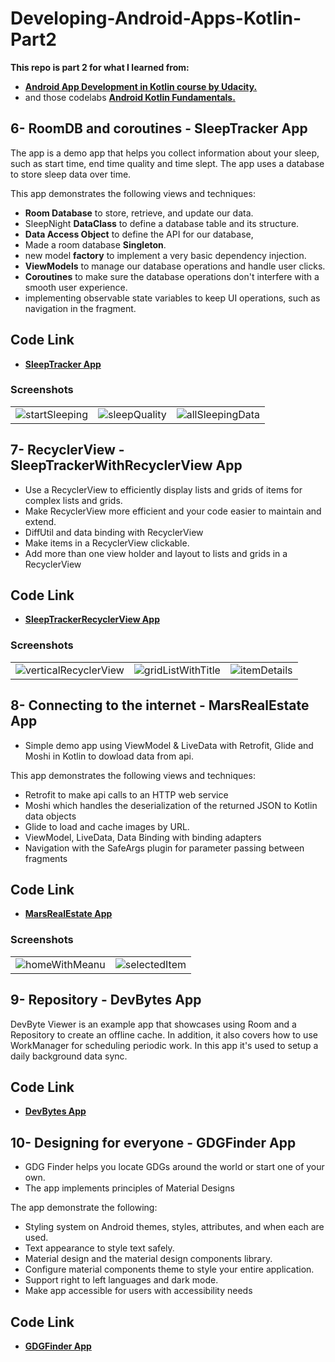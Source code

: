 # Developing-Android-Apps-Kotlin-Part2
 
__This repo is part 2 for what I learned from:__ 
* <a href="https://www.udacity.com/course/developing-android-apps-with-kotlin--ud9012" target="_blank">**Android App Development in Kotlin course by Udacity.**</a>  
* and those codelabs <a href="https://codelabs.developers.google.com/android-kotlin-fundamentals/"  target="_blank"> **Android Kotlin Fundamentals.**</a>

##
## 6- RoomDB and coroutines - SleepTracker App
The app is a demo app that helps you collect information about your sleep, such as start time, end time quality and time slept.
The app uses a database to store sleep data over time.

This app demonstrates the following views and techniques:
* **Room Database** to store, retrieve, and update our data.
* SleepNight **DataClass** to define a database table and its structure.
* **Data Access Object** to define the API for our database,
* Made a room database **Singleton**.
* new model **factory** to implement a very basic dependency injection.
* **ViewModels** to manage our database operations and handle user clicks.
* **Coroutines** to make sure the database operations don't interfere with a smooth user experience.
* implementing observable state variables to keep UI operations, such as navigation in the fragment.

## Code Link
* <a href="https://github.com/Hosam11/Developing-Android-Apps-Kotlin-Part2/tree/main/SleepTracker"  target="_blank"> **SleepTracker App**</a> 

### Screenshots
|  | | |
| :---: |:---:| :---:|
| ![startSleeping](https://user-images.githubusercontent.com/18370055/97105093-3fcf9500-16c1-11eb-99c9-1043a78bfb71.PNG) | ![sleepQuality](https://user-images.githubusercontent.com/18370055/97105092-3f36fe80-16c1-11eb-980b-5ba7a16d4fa7.PNG) | ![allSleepingData](https://user-images.githubusercontent.com/18370055/97105091-3e9e6800-16c1-11eb-9e62-a9e46078ed56.PNG) |
##


## 7- RecyclerView - SleepTrackerWithRecyclerView App
* Use a RecyclerView to efficiently display lists and grids of items for complex lists and grids.
* Make RecyclerView more efficient and your code easier to maintain and extend. 
* DiffUtil and data binding with RecyclerView
* Make items in a RecyclerView clickable. 
* Add more than one view holder and layout to lists and grids in a RecyclerView

## Code Link
* <a href="https://github.com/Hosam11/Developing-Android-Apps-Kotlin-Part2/tree/main/SleepTrackerRecyclerView" target="_blank"> **SleepTrackerRecyclerView App**</a> 

### Screenshots
|  | | |
| :---: |:---:| :---:|
|![verticalRecyclerView](https://user-images.githubusercontent.com/18370055/97275585-c65db100-183e-11eb-96a4-0b2ee0d3879d.PNG) |  ![gridListWithTitle](https://user-images.githubusercontent.com/18370055/97275582-c52c8400-183e-11eb-9572-56fc9cb4ebad.PNG) | ![itemDetails](https://user-images.githubusercontent.com/18370055/97275584-c65db100-183e-11eb-8ede-7441419ce3e2.PNG) |

## 8- Connecting to the internet - MarsRealEstate App
* Simple demo app using ViewModel & LiveData with Retrofit, Glide and Moshi in Kotlin to dowload data from api.

This app demonstrates the following views and techniques:
* Retrofit to make api calls to an HTTP web service
* Moshi which handles the deserialization of the returned JSON to Kotlin data objects
* Glide to load and cache images by URL.
* ViewModel, LiveData, Data Binding with binding adapters
* Navigation with the SafeArgs plugin for parameter passing between fragments

## Code Link
* <a href="https://github.com/Hosam11/Developing-Android-Apps-Kotlin-Part2/tree/main/MarsRealEstate" target="_blank"> **MarsRealEstate App**</a> 

### Screenshots
|  | |
| :---: |:---:|
|![homeWithMeanu](https://user-images.githubusercontent.com/18370055/97576226-8e996980-19f6-11eb-9cba-b5bb41504cdc.PNG) | ![selectedItem](https://user-images.githubusercontent.com/18370055/97576232-90632d00-19f6-11eb-9a5a-bc54ab55a1ca.PNG)| 

##
## 9- Repository - DevBytes App

DevByte Viewer is an example app that showcases using Room and a Repository to create an offline cache.
In addition, it also covers how to use WorkManager for scheduling periodic work. In this app it's used to setup a daily background data sync.

## Code Link
* <a href="https://github.com/Hosam11/Developing-Android-Apps-Kotlin-Part2/tree/main/DevBytes" target="_blank"> **DevBytes App**</a> 

##
## 10- Designing for everyone - GDGFinder App
* GDG Finder helps you locate GDGs around the world or start one of your own. 
* The app implements principles of Material Designs

The app demonstrate the following:
* Styling system on Android themes, styles, attributes, and when each are used.
* Text appearance to style text safely.
* Material design and the material design components library.
* Configure material components theme to style your entire application.
* Support right to left languages and dark mode.
* Make app accessible for users with accessibility needs

## Code Link
* <a href="https://github.com/Hosam11/Developing-Android-Apps-Kotlin-Part2/tree/main/GDGFinder" target="_blank"> **GDGFinder App**</a> 
